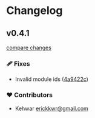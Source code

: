 # Changelog


## v0.4.1

[compare changes](https://github.com/wobsoriano/nuxt-remote-fn/compare/v0.4.0...v0.4.1)


### 🩹 Fixes

  - Invalid module ids ([4a9422c](https://github.com/wobsoriano/nuxt-remote-fn/commit/4a9422c))

### ❤️  Contributors

- Kehwar <erickkwr@gmail.com>

